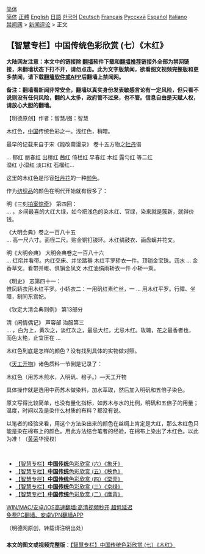  <!-- 面包屑导航 --> <div class="breadcrumb"><!-- GTranslate: https://gtranslate.io/ -->  <div class="switcher notranslate">  <div class="selected">  <a href="#" onclick="return false;"> 简体</a>  </div>  <div class="option">  <a href="https://www.bannedbook.org" onclick="doGTranslate('zh-CN|zh-CN');jQuery('div.switcher div.selected a').html(jQuery(this).html());return false;" title="简体中文" class="nturl selected"> 简体</a>  <a href="https://www.bannedbook.org/zh-tw/" onclick="doGTranslate('zh-CN|zh-TW');jQuery('div.switcher div.selected a').html(jQuery(this).html());return false;" title="繁體中文" class="nturl"> 正體</a>  <a href="https://www.bannedbook.org/en/" onclick="doGTranslate('zh-CN|en');jQuery('div.switcher div.selected a').html(jQuery(this).html());return false;" title="English" class="nturl"> English</a>  <a href="https://www.bannedbook.org/ja/" onclick="doGTranslate('zh-CN|ja');jQuery('div.switcher div.selected a').html(jQuery(this).html());return false;" title="日本語" class="nturl"> 日語</a>  <a href="https://www.bannedbook.org/ko/" onclick="doGTranslate('zh-CN|ko');jQuery('div.switcher div.selected a').html(jQuery(this).html());return false;" title="한국어" class="nturl"> 한국어</a>  <a href="https://www.bannedbook.org/de/" onclick="doGTranslate('zh-CN|de');jQuery('div.switcher div.selected a').html(jQuery(this).html());return false;" title="Deutsch" class="nturl"> Deutsch</a>  <a href="https://www.bannedbook.org/fr/" onclick="doGTranslate('zh-CN|fr');jQuery('div.switcher div.selected a').html(jQuery(this).html());return false;" title="Français" class="nturl"> Français</a>  <a href="https://www.bannedbook.org/ru/" onclick="doGTranslate('zh-CN|ru');jQuery('div.switcher div.selected a').html(jQuery(this).html());return false;" title="Русский" class="nturl"> Русский</a>  <a href="https://www.bannedbook.org/es/" onclick="doGTranslate('zh-CN|es');jQuery('div.switcher div.selected a').html(jQuery(this).html());return false;" title="Español" class="nturl"> Español</a>  <a href="https://www.bannedbook.org/it/" onclick="doGTranslate('zh-CN|it');jQuery('div.switcher div.selected a').html(jQuery(this).html());return false;" title="Italiano" class="nturl"> Italiano</a>  </div>  </div>      <div class='breadcrumb-sub'><!-- Breadcrumb NavXT 6.3.0 --> <a href="https://www.bannedbook.org/" class="home">禁闻网</a> &gt; <a href="https://www.bannedbook.org/bnews/comments/" class="category">新闻评论</a> &gt; 正文</div></div><h2>【智慧专栏】中国传统色彩欣赏 (七）《木红》</h2> <p class="notice"><b>大陆网友注意：本文中的链接除 <a href="https://github.com/bannedbook/fanqiang" >翻墙</a>软件下载和<a href="https://github.com/killgcd/justmysocks/blob/master/README.md">翻墙推荐</a>链接外全部为禁网链接，未翻墙状态下打不开，请勿点击。此为文字版禁闻，欲看图文视频完整版和更多禁闻，请下载<a href="https://github.com/bannedbook/fanqiang">翻墙软件或APP</a>后翻墙上禁闻网。</p><p>备注：翻墙看新闻非常安全，翻墙以真实身份发表敏感言论有一定风险，但只看不说则没有任何风险，翻的人太多，政府管不过来，也不管。信息自由是天赋人权，请放心大胆的翻墙。</b></p>  <div class="entry"> <p>              <a href="https://i1.wp.com/upload-images-bucket-v64rleca837do.s3.eu-west-1.amazonaws.com/wp-content/uploads/2021/07/25102319/nona_1627107698319955.jpg?fit=1024%2C682&#038;ssl=1" data-caption=""></a>                            </p> <p>【明德原创】作者：智慧/图：智慧</p> <p>木红色，<span class='wp_keywordlink_affiliate'><a href="https://www.bannedbook.org/" title="中国" target="_blank">中国</a></span>传统色彩之一。浅红色，稍暗。</p> <p>最早的记载来自于宋《能改斋漫录》 卷十五方物之<a href="https://www.bannedbook.org/bnews/tag/%E7%89%A1%E4%B8%B9/" class="st_tag internal_tag" rel="tag" title="标签 牡丹 下的日志">牡丹</a>谱</p> <p>&#8230; 郁红 丽春红 出檀红 茜红 倚栏红 早春红 木红 露匀红 等二红<br /> 湿红 小湿红 淡口红 石榴红&#8230;</p> <p>这里的木红色是形容<a href="https://www.bannedbook.org/bnews/tag/%E7%89%A1%E4%B8%B9%E8%8A%B1/" class="st_tag internal_tag" rel="tag" title="标签 牡丹花 下的日志">牡丹花</a>的一种<a href="https://www.bannedbook.org/bnews/tag/%E9%A2%9C%E8%89%B2/" class="st_tag internal_tag" rel="tag" title="标签 颜色 下的日志">颜色</a>。</p>  <p>作为<a href="https://www.bannedbook.org/bnews/tag/%E7%BA%BA%E7%BB%87%E5%93%81/" class="st_tag internal_tag" rel="tag" title="标签 纺织品 下的日志">纺织品</a>的颜色在明代开始就有很多了：</p> <p>明《三刻<a href="https://www.bannedbook.org/bnews/tag/%E6%8B%8D%E6%A1%88%E6%83%8A%E5%A5%87/" class="st_tag internal_tag" rel="tag" title="标签 拍案惊奇 下的日志">拍案惊奇</a>》 第四回：<br /> &#8230; ，乡间最喜的大红大绿，如今把浅色的染木红、官绿，染来就是簇新，就得价钱。</p> <p>《大明会典》卷之一百八十五<br /> &#8230; 高一尺六寸。面径二尺。贴金铜钉钹环。木红绢鼓衣、画盘螭并花文。</p> <p>明《大明会典》 大明会典卷之一百八十六<br /> &#8230; 红帘并看带。内红交床、并坐踏褥 木红平罗轿衣一件。顶销金宝珠。沥水 &#8230; 金香草文。看带并帷、俱销金凤文 木红油绢雨轿衣一件 小轿一乘。</p> <p>《明史》 志第四十一：<br /> 惟凤轿衣用木红平罗。小轿衣二：一用矾红素纻丝，一 &#8230; 用木红平罗。行障、坐障，制同东宫妃。</p> <p>《钦定大清会典则例》 第13部分</p>  <p>清《闲情偶记》 声容部 治服第三<br /> &#8230; ，白为上，黄次之，淡红次之，最忌大红，尤忌木红。玫瑰，花之最香者也，而色太艳，止宜压在 &#8230;</p> <p>木红色到底是怎样的颜色？没有找到具体的实物做对照。</p> <p>《<a href="https://www.bannedbook.org/bnews/tag/%E5%A4%A9%E5%B7%A5%E5%BC%80%E7%89%A9/" class="st_tag internal_tag" rel="tag" title="标签 天工开物 下的日志">天工开物</a>》诸色质料一节倒是记录了：</p> <p>木红色（用苏木煎水，入明矾、棓子。）&#8212;天工开物</p> <p>具体操作就是选用中药苏木做染料，加水萃取，然后加入明矾和五倍子染色。</p> <p>原文写得比较简单，也没有量化指标，如苏木与水的比例，明矾和五倍子的用量；温度，时间以及是染什么材质的布料？都没有说。</p>  <p>以笔者的经验来看，用这个方法染出来的颜色在丝绸上肯定是大红，那么木红色只能是染在棉布上的颜色。用此方法结合笔者的经验，在棉布上染出了木红色。以此为准！（<a href="https://www.bannedbook.org/bnews/tag/%e9%bb%84%e8%8d%a3/" class="st_tag internal_tag" rel="tag" title="标签 黄荣 下的日志">黄荣</a>华授权）</p> <p></p> <p></p> <p>&nbsp;</p> <ul class='op-related-articles' title='相关阅读'> <li><a href='https://www.bannedbook.org/bnews/comments/20210725/1593948.html' target='_blank'>【智慧专栏】<b>中国传统</b>色彩欣赏 (六）《象牙》</a></li> <li><a href='https://www.bannedbook.org/bnews/comments/20210722/1592093.html' target='_blank'>【智慧专栏】<b>中国传统</b>色彩欣赏 (五）《秧色》</a></li> <li><a href='https://www.bannedbook.org/bnews/comments/20210721/1591386.html' target='_blank'>【智慧专栏】<b>中国传统</b>色彩欣赏 (四）《栗壳》</a></li> <li><a href='https://www.bannedbook.org/bnews/comments/20210720/1590688.html' target='_blank'>【智慧专栏】<b>中国传统</b>色彩欣赏 (三）《京绿》</a></li> <li><a href='https://www.bannedbook.org/bnews/comments/20210720/1590272.html' target='_blank'>【智慧专栏】<b>中国传统</b>色彩欣赏 (二）《鹰背》</a></li> </ul> <p class="texttj"> <a href="https://github.com/bannedbook/fanqiang/wiki/V2ray%E6%9C%BA%E5%9C%BA" target="_blank">WIN/MAC/安卓/iOS高速翻墙:高清视频秒开,超低延迟</a><br/> <a href="https://github.com/bannedbook/fanqiang/wiki/%E7%A6%81%E9%97%BB%E7%BD%91%E5%AE%89%E5%8D%93%E7%BF%BB%E5%A2%99%E6%96%B0%E9%97%BBAPP" target="_blank">免费PC翻墙、安卓VPN翻墙APP</a></p><p>（明德网原创，转载请注明出处）</p> <a name='sharetosocial'></a>  <div style="margin-bottom:5px;padding-bottom:5px;clear:both"> <div id="archive-pix-1" class="banner-ads"> <!-- AuctionX Display platform tag START --> <div id="26318x728x90x621x_ADSLOT2" clicktrack="%%CLICK_URL_ESC%%"></div> <!-- AuctionX Display platform tag END --> </div> <div id="archive-pix-2" class="banner-ads"> <!-- AuctionX Display platform tag START --> <div id="26315x300x250x621x_ADSLOT2" clicktrack="%%CLICK_URL_ESC%%"></div> <!-- AuctionX Display platform tag END --> </div> </div>  <div id="archive-pix-1" class="banner-ads"> <!-- AuctionX Display platform tag START --> <div id="26318x728x90x621x_ADSLOT3" clicktrack="%%CLICK_URL_ESC%%"></div> <!-- AuctionX Display platform tag END --> </div> <div><b>本文的图文或视频完整版</b>：<a href='https://www.bannedbook.org/bnews/comments/20210725/1593971.html'>【智慧专栏】中国传统色彩欣赏 (七）《木红》</a></div>  </div><!--END ENTRY--> 